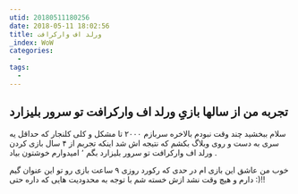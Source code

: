 ```yaml
---
utid: 20180511180256
date: 2018-05-11 18:02:56
title: ورلد اف وارکرافت 
_index: WoW
categories:
  -
tags:
  -
---
```


## تجربه من از سالها بازی‌ِِ ورلد اف وارکرافت تو سرور بلیزارد

سلام ببخشید چند وقت نبودم بالاخره سربازم ۲۰۰۰ تا مشکل و کلی کلنجار که حداقل یه سری به دست و روی وبلاگ بکشم که نتیجه اش شد اینکه تجربم از ۴ سال بازی کردن ورلد اف وارکرافت تو سرور بلیزارد بگم ٬ امیدوارم خوشتون بیاد .

خوب من عاشق این بازی ام در حدی که رکورد روزی ۹ ساعت بازی رو تو این عنوان گیم دارم و هیچ وقت نشد ازش خسته شم با توجه به محدودیت هایی که داره حتی :)!!

